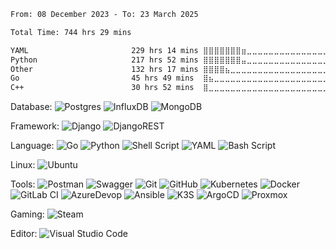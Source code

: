 <!--START_SECTION:waka-->

```txt
From: 08 December 2023 - To: 23 March 2025

Total Time: 744 hrs 29 mins

YAML                       229 hrs 14 mins ⣿⣿⣿⣿⣿⣿⣿⣶⣀⣀⣀⣀⣀⣀⣀⣀⣀⣀⣀⣀⣀⣀⣀⣀⣀   30.79 %
Python                     217 hrs 52 mins ⣿⣿⣿⣿⣿⣿⣿⣤⣀⣀⣀⣀⣀⣀⣀⣀⣀⣀⣀⣀⣀⣀⣀⣀⣀   29.27 %
Other                      132 hrs 17 mins ⣿⣿⣿⣿⣦⣀⣀⣀⣀⣀⣀⣀⣀⣀⣀⣀⣀⣀⣀⣀⣀⣀⣀⣀⣀   17.77 %
Go                         45 hrs 49 mins  ⣿⣦⣀⣀⣀⣀⣀⣀⣀⣀⣀⣀⣀⣀⣀⣀⣀⣀⣀⣀⣀⣀⣀⣀⣀   06.15 %
C++                        30 hrs 52 mins  ⣿⣀⣀⣀⣀⣀⣀⣀⣀⣀⣀⣀⣀⣀⣀⣀⣀⣀⣀⣀⣀⣀⣀⣀⣀   04.15 %
```

<!--END_SECTION:waka-->
Database:
![Postgres](https://img.shields.io/badge/postgres-%23316192.svg?style=for-the-badge&logo=postgresql&logoColor=white)
![InfluxDB](https://img.shields.io/badge/InfluxDB-22ADF6?style=for-the-badge&logo=InfluxDB&logoColor=white)
![MongoDB](https://img.shields.io/badge/MongoDB-%234ea94b.svg?style=for-the-badge&logo=mongodb&logoColor=white)

Framework:
![Django](https://img.shields.io/badge/django-%23092E20.svg?style=for-the-badge&logo=django&logoColor=white)
![DjangoREST](https://img.shields.io/badge/DJANGO-REST-ff1709?style=for-the-badge&logo=django&logoColor=white&color=ff1709&labelColor=gray)

Language:
![Go](https://img.shields.io/badge/go-%2300ADD8.svg?style=for-the-badge&logo=go&logoColor=white)
![Python](https://img.shields.io/badge/python-3670A0?style=for-the-badge&logo=python&logoColor=ffdd54)
![Shell Script](https://img.shields.io/badge/shell_script-%23121011.svg?style=for-the-badge&logo=gnu-bash&logoColor=white)
![YAML](https://img.shields.io/badge/yaml-%23ffffff.svg?style=for-the-badge&logo=yaml&logoColor=151515)
![Bash Script](https://img.shields.io/badge/bash_script-%23121011.svg?style=for-the-badge&logo=gnu-bash&logoColor=white)


Linux:
![Ubuntu](https://img.shields.io/badge/Ubuntu-E95420?style=for-the-badge&logo=ubuntu&logoColor=white)

Tools:
![Postman](https://img.shields.io/badge/Postman-FF6C37?style=for-the-badge&logo=postman&logoColor=white)
![Swagger](https://img.shields.io/badge/-Swagger-%23Clojure?style=for-the-badge&logo=swagger&logoColor=white)
![Git](https://img.shields.io/badge/git-%23F05033.svg?style=for-the-badge&logo=git&logoColor=white)
![GitHub](https://img.shields.io/badge/github-%23121011.svg?style=for-the-badge&logo=github&logoColor=white)
![Kubernetes](https://img.shields.io/badge/kubernetes-%23326ce5.svg?style=for-the-badge&logo=kubernetes&logoColor=white)
![Docker](https://img.shields.io/badge/docker-%230db7ed.svg?style=for-the-badge&logo=docker&logoColor=white)
![GitLab CI](https://img.shields.io/badge/gitlab%20ci-%23181717.svg?style=for-the-badge&logo=gitlab&logoColor=white)
![AzureDevop](https://img.shields.io/badge/Azure_DevOps-0078D7?style=for-the-badge&logo=azure-devops&logoColor=white)
![Ansible](https://img.shields.io/badge/Ansible-000000?style=for-the-badge&logo=ansible&logoColor=white)
![K3S](https://img.shields.io/badge/K3S-FFC61C?style=for-the-badge&logo=k3s&logoColor=black)
![ArgoCD](https://img.shields.io/badge/Argo%20CD-1e0b3e?style=for-the-badge&logo=argo&logoColor=#d16044)
![Proxmox](https://img.shields.io/badge/Proxmox-E57000?style=for-the-badge&logo=proxmox&logoColor=white)


Gaming:
![Steam](https://img.shields.io/badge/steam-%23000000.svg?style=for-the-badge&logo=steam&logoColor=white)

Editor:
![Visual Studio Code](https://img.shields.io/badge/Visual%20Studio%20Code-0078d7.svg?style=for-the-badge&logo=visual-studio-code&logoColor=white)
